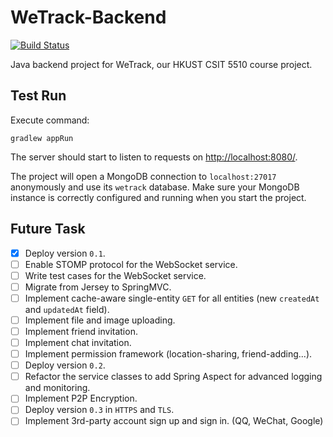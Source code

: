 # WeTrack-Backend

[![Build Status](https://travis-ci.org/WeTrack/WeTrack-Backend.svg?branch=master)](https://travis-ci.org/WeTrack/WeTrack-Backend)

Java backend project for WeTrack, our HKUST CSIT 5510 course project.

## Test Run

Execute command:

```
gradlew appRun
```

The server should start to listen to requests on [http://localhost:8080/](http://localhost:8080/).

The project will open a MongoDB connection to `localhost:27017` anonymously and use its `wetrack` database. Make sure your MongoDB instance is correctly configured and running when you start the project.

## Future Task

- [x] Deploy version `0.1`.
- [ ] Enable STOMP protocol for the WebSocket service.
- [ ] Write test cases for the WebSocket service.
- [ ] Migrate from Jersey to SpringMVC.
- [ ] Implement cache-aware single-entity `GET` for all entities (new `createdAt` and `updatedAt` field).
- [ ] Implement file and image uploading.
- [ ] Implement friend invitation.
- [ ] Implement chat invitation.
- [ ] Implement permission framework (location-sharing, friend-adding...).
- [ ] Deploy version `0.2`.
- [ ] Refactor the service classes to add Spring Aspect for advanced logging and monitoring.
- [ ] Implement P2P Encryption.
- [ ] Deploy version `0.3` in `HTTPS` and `TLS`.
- [ ] Implement 3rd-party account sign up and sign in. (QQ, WeChat, Google)
